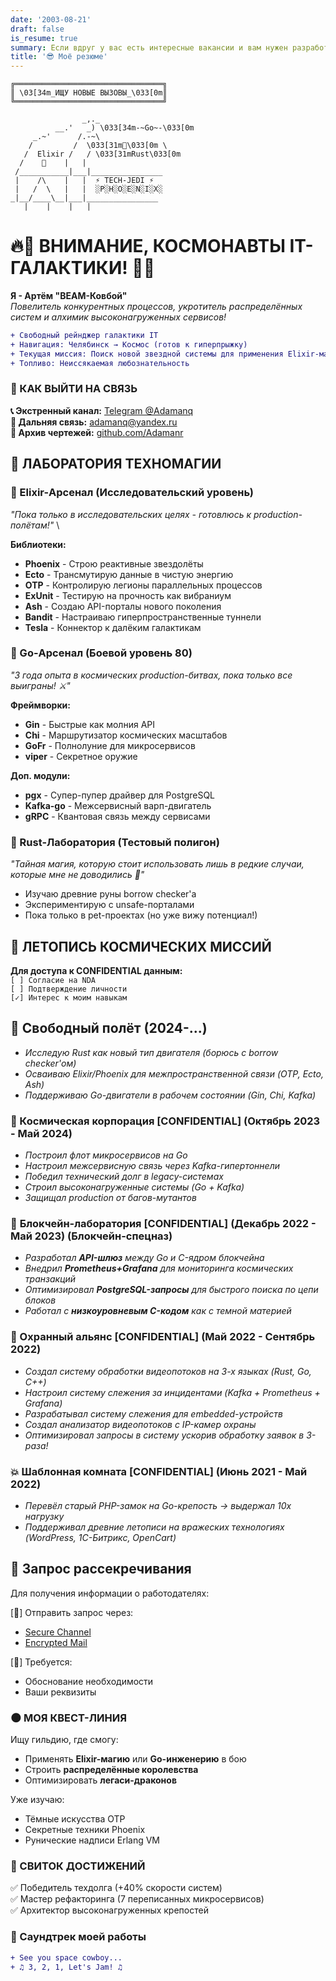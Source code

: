 ```yaml
---
date: '2003-08-21'
draft: false
is_resume: true
summary: Если вдруг у вас есть интересные вакансии и вам нужен разработчик на Go / Elixir / Rust, то зовите!
title: '😎 Моё резюме'
---
```

```
╔═════════════════════════════════╗
║ \03[34m_ИЩУ НОВЫЕ ВЫЗОВЫ_\033[0m║
╚═════════════════════════════════╝

                _,._
          __.'   _) \033[34m-~Go~-\033[0m
     _.~'      /.-~\
    /         /  \033[31m🦀\033[0m \
   /  Elixir /   / \033[31mRust\033[0m
  /    🧪    |   |
 /___________|___|________________
 |    /\    |   |  ⚡ TECH-JEDI ⚡
 |   /  \   |   |  ░P░H░O░E░N░I░X░
_|__/____\__|___|________________
   |    |    |   |
```



# 🔥🚀 ВНИМАНИЕ, КОСМОНАВТЫ IT-ГАЛАКТИКИ! 🚀🔥

**Я - Артём "BEAM-Ковбой"**\
*Повелитель конкурентных процессов, укротитель распределённых систем и алхимик высоконагруженных сервисов!*

```diff
+ Свободный рейнджер галактики IT
+ Навигация: Челябинск → Космос (готов к гиперпрыжку)
+ Текущая миссия: Поиск новой звездной системы для применения Elixir-магии и Go-инженерии
+ Топливо: Неиссякаемая любознательность
```



### 📡 КАК ВЫЙТИ НА СВЯЗЬ
**📞 Экстренный канал:** [Telegram @Adamanq](https://t.me/Adamano)\
**📨 Дальняя связь:** [adamanq@yandex.ru](mailto:adamano@yandex.ru)\
**💾 Архив чертежей:** [github.com/Adamanr](https://github.com/Adamann)


## 🧪 ЛАБОРАТОРИЯ ТЕХНОМАГИИ

### 🔮 Elixir-Арсенал (Исследовательский уровень)
*"Пока только в исследовательских целях - готовлюсь к production-полётам!"* \

**Библиотеки:**
- **Phoenix** - Строю реактивные звездолёты
- **Ecto** - Трансмутирую данные в чистую энергию
- **OTP** - Контролирую легионы параллельных процессов
- **ExUnit** - Тестирую на прочность как вибраниум
- **Ash** - Создаю API-порталы нового поколения
- **Bandit** - Настраиваю гиперпространственные туннели
- **Tesla** - Коннектор к далёким галактикам


### 🦫 Go-Арсенал (Боевой уровень 80)
*"3 года опыта в космических production-битвах, пока только все выиграны! ⚔️"*

**Фреймворки:**
- **Gin** - Быстрые как молния API
- **Chi** - Маршрутизатор космических масштабов
- **GoFr** - Полнолуние для микросервисов
- **viper** - Секретное оружие

**Доп. модули:**
- **pgx** - Супер-пупер драйвер для PostgreSQL
- **Kafka-go** - Межсервисный варп-двигатель
- **gRPC** - Квантовая связь между сервисами

### 🦀 Rust-Лаборатория (Тестовый полигон)
*"Тайная магия, которую стоит использовать лишь в редкие случаи, которые мне не доводились 🤖"*
- Изучаю древние руны borrow checker'а
- Экспериментирую с unsafe-порталами
- Пока только в pet-проектах (но уже вижу потенциал!)


## 🌠 ЛЕТОПИСЬ КОСМИЧЕСКИХ МИССИЙ

**Для доступа к CONFIDENTIAL данным:**\
`[ ] Согласие на NDA`\
`[ ] Подтверждение личности`\
`[✓] Интерес к моим навыкам`


## 🚀 **Свободный полёт (2024-...)**
- *Исследую Rust как новый тип двигателя (борюсь с borrow checker'ом)*
- *Осваиваю Elixir/Phoenix для межпространственной связи (OTP, Ecto, Ash)*
- *Поддерживаю Go-двигатели в рабочем состоянии (Gin, Chi, Kafka)*

### **📡 Космическая корпорация [CONFIDENTIAL] (Октябрь 2023 - Май 2024)**
- *Построил флот микросервисов на Go*
- *Настроил межсервисную связь через Kafka-гипертоннели*
- *Победил технический долг в legacy-системах*
- *Строил высоконагруженные системы (Go + Kafka)*
- *Защищал production от багов-мутантов*

### 🔗 **Блокчейн-лаборатория [CONFIDENTIAL] (Декабрь 2022 - Май 2023)** (Блокчейн-спецназ)
- *Разработал **API-шлюз** между Go и C-ядром блокчейна*
- *Внедрил **Prometheus+Grafana** для мониторинга космических транзакций*
- *Оптимизировал **PostgreSQL-запросы** для быстрого поиска по цепи блоков*
- *Работал с **низкоуровневым C-кодом** как с темной материей*

### **🔐 Охранный альянс [CONFIDENTIAL] (Май 2022 - Сентябрь 2022)**
- *Создал систему обработки видеопотоков на 3-х языках (Rust, Go, C++)*
- *Настроил систему слежения за инцидентами (Kafka + Prometheus + Grafana)*
- *Разрабатывал систему слежения для embedded-устройств*
- *Создал анализатор видеопотоков с IP-камер охраны*
- *Оптимизировал запросы в систему ускорив обработку заявок в 3-раза!*

### **💥 Шаблонная комната [CONFIDENTIAL] (Июнь 2021 - Май 2022)**
- *Перевёл старый PHP-замок на Go-крепость → выдержал 10x нагрузку*
- *Поддерживал древние летописи на вражеских технологиях (WordPress, 1С-Битрикс, OpenCart)*

## 📡 **Запрос рассекречивания**
Для получения информации о работодателях:

[📩] Отправить запрос через:
- [Secure Channel](https://t.me/Adamanq)
- [Encrypted Mail](mailto:adamanq@yandex.ru)

[🔑] Требуется:
- Обоснование необходимости
- Ваши реквизиты

### 🌑 МОЯ КВЕСТ-ЛИНИЯ

Ищу гильдию, где смогу:
- Применять **Elixir-магию** или **Go-инженерию** в бою
- Строить **распределённые королевства**
- Оптимизировать **легаси-драконов**

Уже изучаю:
- Тёмные искусства OTP
- Секретные техники Phoenix
- Рунические надписи Erlang VM


### 📜 СВИТОК ДОСТИЖЕНИЙ

✅ Победитель техдолга (+40% скорости систем) \
✅ Мастер рефакторинга (7 переписанных микросервисов)\
✅ Архитектор высоконагруженных крепостей

### **🎵 Саундтрек моей работы**
```diff
+ See you space cowboy...
+ ♫ 3, 2, 1, Let's Jam! ♫
